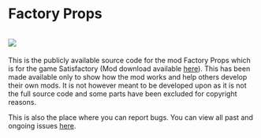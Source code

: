 # Factory Props<br><br>![](https://i.imgur.com/KNzxXda.png)
This is the publicly available source code for the mod Factory Props which is for the game Satisfactory (Mod download available [here](https://ficsit.app/mod/Factory_Prop_Mod)). This has been made available only to show how the mod works and help others develop their own mods. It is not however meant to be developed upon as it is not the full source code and some parts have been excluded for copyright reasons.

This is also the place where you can report bugs. You can view all past and ongoing issues [here](https://github.com/SpaceGameDev568/Factory_Prop_Mod/issues).

